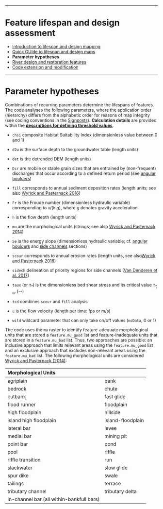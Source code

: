 ***
Feature lifespan and design assessment
======================================

- [Introduction to lifespan and design mapping][3]
- [Quick GUIde to lifespan and design maps][3]
- **Parameter hypotheses**
- [River design and restoration features](River-design-features)
- [Code extension and modification](LifespanDesign-code)

***

# Parameter hypotheses<a name="par"></a>
Combinations of recurring parameters determine the lifespans of features. The code analyses the following parameters, where the application order (hierarchy) differs from the alphabetic order for reasons of map integrity (see coding conventions in the [Signposts][2]). **Calculation details** are provided within the [**descriptions for defining threshold values**](LifespanDesign#inpras).

-   `chsi` composite Habitat Suitability Index (dimensionless value between 0 and 1)

-   `d2w` is the surface depth to the groundwater table (length units)

-   `det` is the detrended DEM (length units)

-   `Dcr` are mobile or stable grain sizes that are entrained by (non-frequent) discharges that occur according to a defined return period (see [angular boulders](#rocks))

-   `fill` corresponds to annual sediment deposition rates (length units; see also [Wyrick and Pasternack 2016][wyrick16])

-   `Fr` is the Froude number (dimensionless hydraulic variable) corresponding to `u`/(`h` *g*), where *g* denotes gravity acceleration 

-   `h` is the flow depth (length units)

-   `mu` are the morphological units (strings; see also [Wyrick and Pasternack 2014][wyrick14])

-   `Se` is the energy slope (dimensionless hydraulic variable; cf. [angular boulders](#rocks) and [side channels](River-design-features) sections)

-   `scour` corresponds to annual erosion rates (length units, see also[Wyrick and Pasternack 2016][wyrick16])

-   `sidech` delineation of priority regions for side channels ([Van Denderen et al. 2017][vandenderen17])

-   `taux` (or *&tau;<sub>\*</sub>*) is the dimensionless bed shear stress and its critical value *&tau;<sub>\*, cr</sub>* (--)

-   `tcd` combines `scour` and `fill` analysis

-   `u` is the flow velocity (length per time: fps or m/s)

-   `wild` wildcard parameter that can only take on/off values (`noData`, 0 or 1)

The code uses the `mu` raster to identify feature-adequate morphological units that are stored a `feature.mu_good` list and feature-inadequate units that are stored in a `feature.mu_bad` list. Thus, two approaches are possible: an inclusive approach that limits relevant areas using the `feature.mu_good` list and an exclusive approach that excludes non-relevant areas using the `feature.mu_bad` list. The following morphological units are considered [Wyrick and Pasternack (2014)][wyrick14]:

| Morphological Units                       |                   |
| :---------------------------------------- | :---------------- |
| agriplain                                 | bank              |
| bedrock                                   | chute             |
| cutbank                                   | fast glide        |
| flood runner                              | floodplain        |
| high floodplain                           | hillside          |
| island high floodplain                    | island-floodplain |
| lateral bar                               | levee             |
| medial bar                                | mining pit        |
| point bar                                 | pond              |
| pool                                      | riffle            |
| riffle transition                         | run               |
| slackwater                                | slow glide        |
| spur dike                                 | swale             |
| tailings                                  | terrace           |
| tributary channel                         | tributary delta   |
| in-channel bar (all within-bankfull bars) |                   |

[1]: https://github.com/RiverArchitect/Welcome/wiki/Installation
[2]: https://github.com/RiverArchitect/Welcome/wiki/Signposts
[3]: https://github.com/RiverArchitect/Welcome/wiki/LifespanDesign
[4]: https://github.com/RiverArchitect/Welcome/wiki/MaxLifespan
[5]: https://github.com/RiverArchitect/Welcome/wiki/ModifyTerrain
[6]: https://github.com/RiverArchitect/Welcome/wiki/SHArC
[7]: https://github.com/RiverArchitect/Welcome/wiki/ProjectMaker
[8]: https://github.com/RiverArchitect/Welcome/wiki/Tools
[9]: https://github.com/RiverArchitect/Welcome/wiki/FAQ
[10]: https://github.com/RiverArchitect/Welcome/wiki/Troubleshooting

[bywater15]: http://dx.doi.org/10.1002/2014WR016641
[carley12]: https://www.sciencedirect.com/science/article/pii/S0169555X12003819
[friedman99]: http://dx.doi.org/10.1002/(SICI)1099-1646(199909/10)15:5<463::AID-RRR559>3.0.CO;2-Z
[gaeuman08]: http://odp.trrp.net/DataPort/doc.php?id=346
[glenn15]: https://doi.org/10.1201/b18359
[jablkowski17]: http://www.sciencedirect.com/science/article/pii/S0169555X1730274X
[kui16a]: http://www.sciencedirect.com/science/article/pii/S0378112716300123
[lange05]: https://www.ethz.ch/content/dam/ethz/special-interest/baug/vaw/vaw-dam/documents/das-institut/mitteilungen/2000-2009/188.pdf
[manningsn]: https://en.wikipedia.org/wiki/Manning_formula#Manning_coefficient_of_roughness
[maynord08]: https://ascelibrary.org/doi/10.1061/9780784408148.apb
[ock13]: https://www.jstage.jst.go.jp/article/hrl/7/3/7_54/_article
[pasquale14]: http://dx.doi.org/10.1002/hyp.9993
[pasternack10a]: http://calag.ucanr.edu/archive/?article=ca.v064n02p69
[polzin06]: https://link.springer.com/article/10.1672/0277-5212(2006)26%5B965:EDSSSA%5D2.0.CO;2
[ruiz16b]: https://www.sciencedirect.com/science/article/pii/S0169555X15002019?via%3Dihub
[schwindt19]: https://www.sciencedirect.com/science/article/pii/S0301479718312751
[stromberg93]: http://www.jstor.org/stable/41712765
[usace00]: https://www.publications.usace.army.mil/Portals/76/Publications/EngineerManuals/EM_1110-2-1913.pdf
[vandenderen17]: https://onlinelibrary.wiley.com/doi/full/10.1002/esp.4267
[weber17]: http://www.sciencedirect.com/science/article/pii/S0169555X16309862
[wilcox13]: http://dx.doi.org/10.1002/wrcr.20256
[wyrick14]: https://www.sciencedirect.com/science/article/pii/S0169555X14000099
[wyrick16]: https://onlinelibrary.wiley.com/doi/full/10.1002/esp.3854